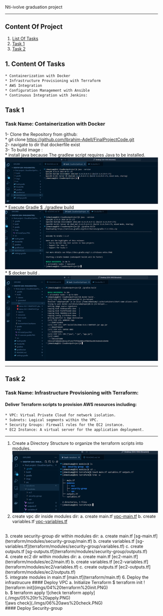Nti-ivolve graduation project
***
## Content Of Project

1. [List Of Tasks](#tasks)
2. [Task 1](#Task1)
3. [Task 2](#task2)







## 1. Content Of Tasks <a name="#tasks"></a>
    * Containerization with Docker
    * Infrastructure Provisioning with Terraform
    * AWS Integration
    * Configuration Management with Ansible
    * Continuous Integration with Jenkins:

## Task 1 <a name="task1"></a>
### Task Name: Containerization with Docker
1- Clone the Repository from github: <br>
    * git clone https://github.com/Ibrahim-Adell/FinalProjectCode.git <br>
2- navigate to dir that dockerfile exist <br>
3- To build image : <br>
    * install java because The gradlew script requires Java to be installed.
    ![java installed](imgs/00%20install%20java.PNG) <br>
    * Execute Gradle $ ./gradlew build <br>
    ![Gradle](imgs/01%20execute%20gradle.PNG) <br>
    * $ docker build .
    ![docker build](imgs/02%20docker%20build.PNG)<br>
***
## Task 2 <a name="#task2"></a>
### Task Name: Infrastructure Provisioning with Terraform:
#### Deliver Terraform scripts to provision AWS resources including:

    * VPC: Virtual Private Cloud for network isolation.
    * Subnets: Logical segments within the VPC.
    * Security Groups: Firewall rules for the EC2 instance.
    * EC2 Instance: A virtual server for the application deployment.
***
1. Create a Directory Structure to organize the terraform scripts into modules. <br>
![Terraform modules](imgs/03%20terraform%20modules.PNG) <br>
2. create vpc dir inside modules dir:
    a. create main.tf [vpc-main.tf](terraform/modules/vpc/main.tf)
    b. create variables.tf [vpc-variables.tf](terraform/modules/vpc/variables.tf)
<br>
3. create security-group dir within modules dir:
    a. create main.tf [sg-main.tf](terraform/modules/security-group/main.tf)
    b. create variables.tf [sg-variables.tf](terraform/modules/security-group/variables.tf)
    c. create outputs.tf [sg-outputs.tf](terraform/modules/security-group/outputs.tf)
<br>
4. create ec2 dir within modules dir:
    a. create main.tf [ec2-main.tf](terraform/modules/ec2/main.tf)
    b. create variables.tf [ec2-variables.tf](terraform/modules/ec2/variables.tf)
    c. create outputs.tf [ec2-outputs.tf](terraform/modules/ec2/outputs.tf)
<br>
5. integrate modules in main.tf [main.tf](terraform/main.tf)
6. Deploy the infrastrucure 
    #### Deploy VPC
    a. Initialize Terraform $ terraform init
        ![terraform init](imgs/04%20terraform%20init.PNG)<br>
    b. $ terraform apply
        ![check terraform apply](./imgs/05%20tr%20apply.PNG) <br>
        ![aws check](./imgs/06%20aws%20check.PNG) <br>
    #### Deploy Security-group
